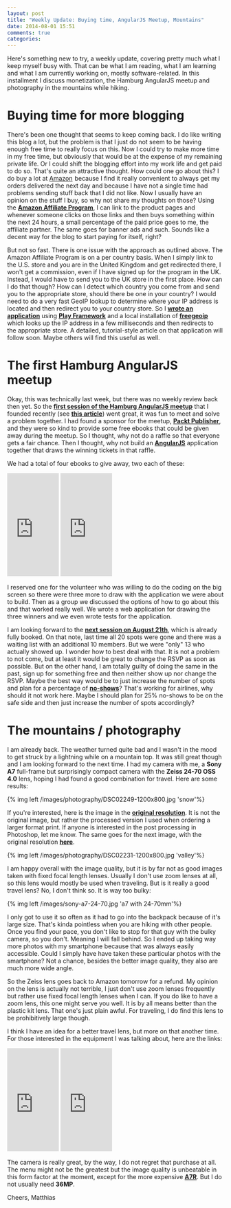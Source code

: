 ```yaml
---
layout: post
title: "Weekly Update: Buying time, AngularJS Meetup, Mountains"
date: 2014-08-01 15:51
comments: true
categories: 
---
```

Here's something new to try, a weekly update, covering pretty much what I keep myself busy with. That can be what I am reading, what I am learning and what I am currently working on, mostly software-related. In this installment I discuss monetization, the Hamburg AngularJS meetup and photography in the mountains while hiking.

<!-- more -->

# Buying time for more blogging
There's been one thought that seems to keep coming back. I do like writing this blog a lot, but the problem is that I just do not seem to be having enough free time to really focus on this. Now I could try to make more time in my free time, but obviously that would be at the expense of my remaining private life. Or I could shift the blogging effort into my work life and get paid to do so. That's quite an attractive thought. How could one go about this? I do buy a lot at <a target="_blank" href="http://r.matthiasnehlsen.com/amazon-landing/link">Amazon</a><img src="http://r.matthiasnehlsen.com/amazon-landing/img" width="1" height="1" border="0" alt="" style="border:none !important; margin:0px !important;" /> because I find it really convenient to always get my orders delivered the next day and because I have not a single time had problems sending stuff back that I did not like. Now I usually have an opinion on the stuff I buy, so why not share my thoughts on those? Using the **[Amazon Affiliate Program](https://affiliate-program.amazon.com)**, I can link to the product pages and whenever someone clicks on those links and then buys something within the next 24 hours, a small percentage of the paid price goes to me, the affiliate partner. The same goes for banner ads and such. Sounds like a decent way for the blog to start paying for itself, right?

But not so fast. There is one issue with the approach as outlined above. The Amazon Affiliate Program is on a per country basis. When I simply link to the U.S. store and you are in the United Kingdom and get redirected there, I won't get a commission, even if I have signed up for the program in the UK. Instead, I would have to send you to the UK store in the first place. How can I do that though? How can I detect which country you come from and send you to the appropriate store, should there be one in your country? I would need to do a very fast GeoIP lookup to determine where your IP address is located and then redirect you to your country store. So I **[wrote an application](https://github.com/matthiasn/amzn-geo-lookup)** using **[Play Framework](http://www.playframework.com)** and a local installation of **[freegeoip](http://freegeoip.net)** which looks up the IP address in a few milliseconds and then redirects to the appropriate store. A detailed, tutorial-style article on that application will follow soon. Maybe others will find this useful as well.

# The first Hamburg AngularJS meetup
Okay, this was technically last week, but there was no weekly review back then yet. So the **[first session of the Hamburg AngularJS meetup](http://www.meetup.com/Hamburg-AngularJS-Meetup/events/193495902/)** that I founded recently (see **[this article](http://matthiasnehlsen.com/blog/2014/07/08/hamburg-angularjs-meetup/)**) went great, it was fun to meet and solve a problem together. I had found a sponsor for the meetup, **[Packt Publisher](https://www.packtpub.com)**, and they were so kind to provide some free ebooks that could be given away during the meetup. So I thought, why not do a raffle so that everyone gets a fair chance. Then I thought, why not build an **[AngularJS](http://angularjs.org)** application together that draws the winning tickets in that raffle.

We had a total of four ebooks to give away, two each of these: 

<iframe style="width:120px;height:240px;" marginwidth="0" marginheight="0" scrolling="no" frameborder="0" src="http://r.matthiasnehlsen.com/mastering-angular/iframe">
</iframe>

<iframe style="width:120px;height:240px;" marginwidth="0" marginheight="0" scrolling="no" frameborder="0" src="http://r.matthiasnehlsen.com/angular-directives/iframe">
</iframe>

I reserved one for the volunteer who was willing to do the coding on the big screen so there were three more to draw with the application we were about to build. Then as a group we discussed the options of how to go about this and that worked really well. We wrote a web application for drawing the three winners and we even wrote tests for the application.

I am looking forward to the **[next session on August 21th](http://www.meetup.com/Hamburg-AngularJS-Meetup/events/196972082/)**, which is already fully booked. On that note, last time all 20 spots were gone and there was a waiting list with an additional 10 members. But we were "only" 13 who actually showed up. I wonder how to best deal with that. It is not a problem to not come, but at least it would be great to change the RSVP as soon as possible. But on the other hand, I am totally guilty of doing the same in the past, sign up for something free and then neither show up nor change the RSVP. Maybe the best way would be to just increase the number of spots and plan for a percentage of **[no-shows](http://www.merriam-webster.com/dictionary/no-show)**? That's working for airlines, why should it not work here. Maybe I should plan for 25% no-shows to be on the safe side and then just increase the number of spots accordingly?

# The mountains / photography
I am already back. The weather turned quite bad and I wasn't in the mood to get struck by a lightning while on a mountain top. It was still great though and I am looking forward to the next time. I had my camera with me, a **Sony A7** full-frame but surprisingly compact camera with the **Zeiss 24-70 OSS 4.0** lens, hoping I had found a good combination for travel. Here are some results:

{% img left /images/photography/DSC02249-1200x800.jpg 'snow'%}

If you're interested, here is the image in the **[original resolution](/images/photography/DSC02249-full.jpg)**. It is not the original image, but rather the processed version I used when ordering a larger format print. If anyone is interested in the post processing in Photoshop, let me know. The same goes for the next image, with the original resolution **[here](/images/photography/DSC02231-full.jpg)**.

{% img left /images/photography/DSC02231-1200x800.jpg 'valley'%}

I am happy overall with the image quality, but it is by far not as good images taken with fixed focal length lenses. Usually I don't use zoom lenses at all, so this lens would mostly be used when traveling. But is it really a good travel lens? No, I don't think so. It is way too bulky:

{% img left /images/sony-a7-24-70.jpg 'a7 with 24-70mm'%}

I only got to use it so often as it had to go into the backpack because of it's large size. That's kinda pointless when you are hiking with other people. Once you find your pace, you don't like to stop for that guy with the bulky camera, so you don't. Meaning I will fall behind. So I ended up taking way more photos with my smartphone because that was always easily accessible. Could I simply have have taken these particular photos with the smartphone? Not a chance, besides the better image quality, they also are much more wide angle.

So the Zeiss lens goes back to Amazon tomorrow for a refund. My opinion on the lens is actually not terrible, I just don't use zoom lenses frequently but rather use fixed focal length lenses when I can. If you do like to have a zoom lens, this one might serve you well. It is by all means better than the plastic kit lens. That one's just plain awful. For traveling, I do find this lens to be prohibitively large though.

I think I have an idea for a better travel lens, but more on that another time. For those interested in the equipment I was talking about, here are the links:

<iframe style="width:120px;height:240px;" marginwidth="0" marginheight="0" scrolling="no" frameborder="0" src="http://r.matthiasnehlsen.com/sony-a7/iframe">
</iframe>

<iframe style="width:120px;height:240px;" marginwidth="0" marginheight="0" scrolling="no" frameborder="0" src="http://r.matthiasnehlsen.com/zeiss-24-70/iframe">
</iframe>

The camera is really great, by the way, I do not regret that purchase at all. The menu might not be the greatest but the image quality is unbeatable in this form factor at the moment, except for the more expensive **[A7R](http://r.matthiasnehlsen.com/sony-a7r/link)**. But I do not usually need **36MP**.

Cheers,
Matthias